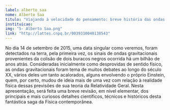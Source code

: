 ```yaml
---
label: alberto_saa
nome: Alberto Saa
titulo: "Viajando à velocidade do pensamento: breve história das ondas gravitacionais"
instituicao:
img: "5- Alberto Saa.png"
link: "http://lattes.cnpq.br/0039310040138543"
---
```


No dia 14 de setembro de 2015, uma data singular como veremos, foram detectados na terra, pela primeira vez, os sinais de ondas gravitacionais 
provenientes da colisão de dois buracos negros ocorrida há um bilhão de anos atrás. Consideradas inicialmente como desprovidas de sentido físico, as ondas gravitacionais 
foram tema de muitos debates ao longo do século XX, vários deles um tanto acalorados, alguns envolvendo o próprio Einstein, quem, por certo, mudou de ideia mais de uma 
vez com relação à realidade física dessas previsões de sua teoria da Relatividade Geral. Nesta apresentação, será feita uma breve revisão, em nível elementar, dos principais 
e mais curiosos detalhes científicos, técnicos e históricos desta fantástica saga da Física contemporânea.
